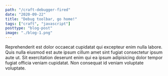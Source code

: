 ```yaml
---
path: "/craft-debugger-fired"
date: "2020-09-22"
title: "Debug toolbar, go home!"
tags: ["craft", "javascript"]
posttype: "blog-post"
image: "./blog-1.png"
---
```

Reprehenderit est dolor occaecat cupidatat qui excepteur enim nulla labore. Quis nulla eiusmod est aute ipsum cillum amet sint fugiat consectetur ipsum aute ut. Sit exercitation deserunt enim qui ea ipsum adipisicing dolor tempor fugiat officia veniam cupidatat. Non consequat id veniam voluptate voluptate.
